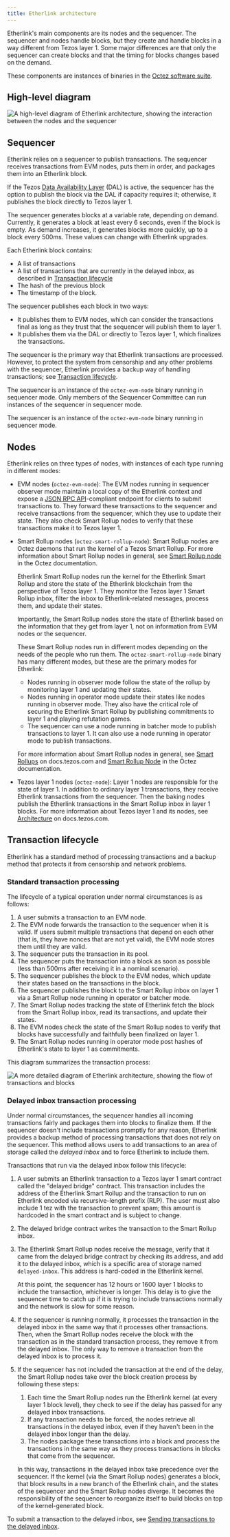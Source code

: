 ```yaml
---
title: Etherlink architecture
---
```


Etherlink's main components are its nodes and the sequencer.
The sequencer and nodes handle blocks, but they create and handle blocks in a way different from Tezos layer 1.
Some major differences are that only the sequencer can create blocks and that the timing for blocks changes based on the demand.

These components are instances of binaries in the [Octez software suite](https://octez.tezos.com/docs/introduction/tezos.html).

## High-level diagram

![A high-level diagram of Etherlink architecture, showing the interaction between the nodes and the sequencer](/img/architecture-high-level.png)

## Sequencer

Etherlink relies on a sequencer to publish transactions.
The sequencer receives transactions from EVM nodes, puts them in order, and packages them into an Etherlink block.

If the Tezos [Data Availability Layer](https://docs.tezos.com/architecture/data-availability-layer) (DAL) is active, the sequencer has the option to publish the block via the DAL if capacity requires it; otherwise, it publishes the block directly to Tezos layer 1.

The sequencer generates blocks at a variable rate, depending on demand.
Currently, it generates a block at least every 6 seconds, even if the block is empty.
As demand increases, it generates blocks more quickly, up to a block every 500ms.
These values can change with Etherlink upgrades.

Each Etherlink block contains:

- A list of transactions
- A list of transactions that are currently in the delayed inbox, as described in [Transaction lifecycle](#transaction-lifecycle)
- The hash of the previous block
- The timestamp of the block.

The sequencer publishes each block in two ways:

- It publishes them to EVM nodes, which can consider the transactions final as long as they trust that the sequencer will publish them to layer 1.
- It publishes them via the DAL or directly to Tezos layer 1, which finalizes the transactions.

The sequencer is the primary way that Etherlink transactions are processed.
However, to protect the system from censorship and any other problems with the sequencer, Etherlink provides a backup way of handling transactions; see [Transaction lifecycle](#transaction-lifecycle).

The sequencer is an instance of the `octez-evm-node` binary running in sequencer mode.
Only members of the Sequencer Committee can run instances of the sequencer in sequencer mode.

The sequencer is an instance of the `octez-evm-node` binary running in sequencer mode.

## Nodes

Etherlink relies on three types of nodes, with instances of each type running in different modes:

- EVM nodes (`octez-evm-node`): The EVM nodes running in sequencer observer mode maintain a local copy of the Etherlink context and expose a [JSON RPC API](https://ethereum.org/en/developers/docs/apis/json-rpc/)-compliant endpoint for clients to submit transactions to.
They forward these transactions to the sequencer and receive transactions from the sequencer, which they use to update their state.
They also check Smart Rollup nodes to verify that these transactions make it to Tezos layer 1.

- Smart Rollup nodes (`octez-smart-rollup-node`): Smart Rollup nodes are Octez daemons that run the kernel of a Tezos Smart Rollup.
For more information about Smart Rollup nodes in general, see [Smart Rollup node](https://octez.tezos.com/docs/shell/smart_rollup_node.html) in the Octez documentation.

  Etherlink Smart Rollup nodes run the kernel for the Etherlink Smart Rollup and store the state of the Etherlink blockchain from the perspective of Tezos layer 1.
  They monitor the Tezos layer 1 Smart Rollup inbox, filter the inbox to Etherlink-related messages, process them, and update their states.

  Importantly, the Smart Rollup nodes store the state of Etherlink based on the information that they get from layer 1, not on information from EVM nodes or the sequencer.

  These Smart Rollup nodes run in different modes depending on the needs of the people who run them.
  The `octez-smart-rollup-node` binary has many different modes, but these are the primary modes for Etherlink:

     - Nodes running in observer mode follow the state of the rollup by monitoring layer 1 and updating their states.
     - Nodes running in operator mode update their states like nodes running in observer mode.
     They also have the critical role of securing the Etherlink Smart Rollup by publishing commitments to layer 1 and playing refutation games.
     - The sequencer can use a node running in batcher mode to publish transactions to layer 1.
     It can also use a node running in operator mode to publish transactions.

  For more information about Smart Rollup nodes in general, see [Smart Rollups](https://docs.tezos.com/architecture/smart-rollups) on docs.tezos.com and [Smart Rollup Node](https://octez.tezos.com/docs/shell/smart_rollup_node.html) in the Octez documentation.

- Tezos layer 1 nodes (`octez-node`): Layer 1 nodes are responsible for the state of layer 1.
In addition to ordinary layer 1 transactions, they receive Etherlink transactions from the sequencer.
Then the baking nodes publish the Etherlink transactions in the Smart Rollup inbox in layer 1 blocks.
For more information about Tezos layer 1 and its nodes, see [Architecture](https://docs.tezos.com/architecture) on docs.tezos.com.

## Transaction lifecycle

Etherlink has a standard method of processing transactions and a backup method that protects it from censorship and network problems.

### Standard transaction processing

The lifecycle of a typical operation under normal circumstances is as follows:

1. A user submits a transaction to an EVM node.
1. The EVM node forwards the transaction to the sequencer when it is valid.
If users submit multiple transactions that depend on each other (that is, they have nonces that are not yet valid), the EVM node stores them until they are valid.
1. The sequencer puts the transaction in its pool.
1. The sequencer puts the transaction into a block as soon as possible (less than 500ms after receiving it in a nominal scenario).
1. The sequencer publishes the block to the EVM nodes, which update their states based on the transactions in the block.
1. The sequencer publishes the block to the Smart Rollup inbox on layer 1 via a Smart Rollup node running in operator or batcher mode.
1. The Smart Rollup nodes tracking the state of Etherlink fetch the block from the Smart Rollup inbox, read its transactions, and update their states.
1. The EVM nodes check the state of the Smart Rollup nodes to verify that blocks have successfully and faithfully been finalized on layer 1.
1. The Smart Rollup nodes running in operator mode post hashes of Etherlink's state to layer 1 as commitments.

This diagram summarizes the transaction process:

![A more detailed diagram of Etherlink architecture, showing the flow of transactions and blocks](/img/architecture-full.png)
<!-- https://lucid.app/lucidchart/b363063d-f1fe-4081-a717-f7ae9dae4242/edit -->

### Delayed inbox transaction processing

Under normal circumstances, the sequencer handles all incoming transactions fairly and packages them into blocks to finalize them.
If the sequencer doesn't include transactions promptly for any reason, Etherlink provides a backup method of processing transactions that does not rely on the sequencer.
This method allows users to add transactions to an area of storage called the _delayed inbox_ and to force Etherlink to include them.

Transactions that run via the delayed inbox follow this lifecycle:

1. A user submits an Etherlink transaction to a Tezos layer 1 smart contract called the "delayed bridge" contract.
This transaction includes the address of the Etherlink Smart Rollup and the transaction to run on Etherlink encoded via recursive-length prefix (RLP).
The user must also include 1 tez with the transaction to prevent spam; this amount is hardcoded in the smart contract and is subject to change.
1. The delayed bridge contract writes the transaction to the Smart Rollup inbox.
1. The Etherlink Smart Rollup nodes receive the message, verify that it came from the delayed bridge contract by checking its address, and add it to the delayed inbox, which is a specific area of storage named `delayed-inbox`.
This address is hard-coded in the Etherlink kernel.

   At this point, the sequencer has 12 hours or 1600 layer 1 blocks to include the transaction, whichever is longer.
   This delay is to give the sequencer time to catch up if it is trying to include transactions normally and the network is slow for some reason.

1. If the sequencer is running normally, it processes the transaction in the delayed inbox in the same way that it processes other transactions.
Then, when the Smart Rollup nodes receive the block with the transaction as in the standard transaction process, they remove it from the delayed inbox.
The only way to remove a transaction from the delayed inbox is to process it.
1. If the sequencer has not included the transaction at the end of the delay, the Smart Rollup nodes take over the block creation process by following these steps:

   1. Each time the Smart Rollup nodes run the Etherlink kernel (at every layer 1 block level), they check to see if the delay has passed for any delayed inbox transactions.
   1. If any transaction needs to be forced, the nodes retrieve all transactions in the delayed inbox, even if they haven't been in the delayed inbox longer than the delay.
   1. The nodes package these transactions into a block and process the transactions in the same way as they process transactions in blocks that come from the sequencer.

   In this way, transactions in the delayed inbox take precedence over the sequencer.
   If the kernel (via the Smart Rollup nodes) generates a block, that block results in a new branch of the Etherlink chain, and the states of the sequencer and the Smart Rollup nodes diverge.
   It becomes the responsibility of the sequencer to reorganize itself to build blocks on top of the kernel-generated block.

To submit a transaction to the delayed inbox, see [Sending transactions to the delayed inbox](/building-on-etherlink/transactions#sending-transactions-to-the-delayed-inbox).
